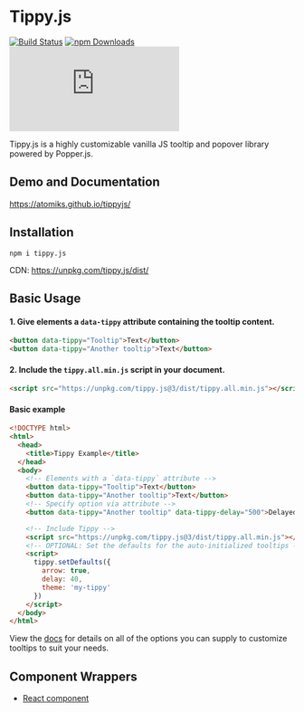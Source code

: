 # Tippy.js

[![Build Status](https://travis-ci.org/atomiks/tippyjs.svg?branch=master)](https://travis-ci.org/atomiks/tippyjs)
[![npm Downloads](https://img.shields.io/npm/dt/tippy.js.svg)](https://www.npmjs.com/package/tippy.js)
![gzip Size](http://img.badgesize.io/https://unpkg.com/tippy.js/dist/tippy.all.min.js?compression=gzip&label=gzip%20size)

Tippy.js is a highly customizable vanilla JS tooltip and popover library powered by Popper.js.

## Demo and Documentation

https://atomiks.github.io/tippyjs/

## Installation

```
npm i tippy.js
```

CDN: https://unpkg.com/tippy.js/dist/

## Basic Usage

#### 1. Give elements a `data-tippy` attribute containing the tooltip content.

```html
<button data-tippy="Tooltip">Text</button>
<button data-tippy="Another tooltip">Text</button>
```

#### 2. Include the `tippy.all.min.js` script in your document.

```html
<script src="https://unpkg.com/tippy.js@3/dist/tippy.all.min.js"></script>
```

#### Basic example

```html
<!DOCTYPE html>
<html>
  <head>
    <title>Tippy Example</title>
  </head>
  <body>
    <!-- Elements with a `data-tippy` attribute -->
    <button data-tippy="Tooltip">Text</button>
    <button data-tippy="Another tooltip">Text</button>
    <!-- Specify option via attribute -->
    <button data-tippy="Another tooltip" data-tippy-delay="500">Delayed</button>

    <!-- Include Tippy -->
    <script src="https://unpkg.com/tippy.js@3/dist/tippy.all.min.js"></script>
    <!-- OPTIONAL: Set the defaults for the auto-initialized tooltips -->
    <script>
      tippy.setDefaults({
        arrow: true,
        delay: 40,
        theme: 'my-tippy'
      })
    </script>
  </body>
</html>
```

View the [docs](https://atomiks.github.io/tippyjs/) for details on all of the options you can supply to customize tooltips to suit your needs.

## Component Wrappers

- [React component](https://github.com/atomiks/tippy.js-react)
